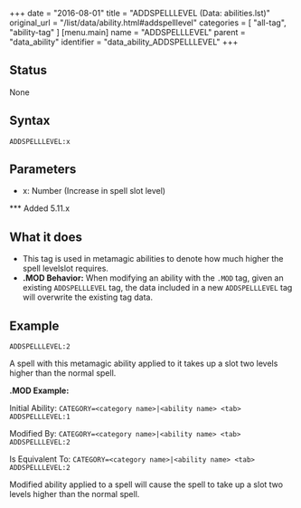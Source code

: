 +++
date = "2016-08-01"
title = "ADDSPELLLEVEL (Data: abilities.lst)"
original_url = "/list/data/ability.html#addspelllevel"
categories = [ "all-tag", "ability-tag" ]
[menu.main]
    name = "ADDSPELLLEVEL"
    parent = "data_ability"
    identifier = "data_ability_ADDSPELLLEVEL"
+++

## Status

None

## Syntax

`ADDSPELLLEVEL:x`

## Parameters

-   x: Number (Increase in spell slot level)



<span id="addspelllevel"></span> \*\*\* Added 5.11.x

What it does
------------

-   This tag is used in metamagic abilities to denote how much higher
    the spell levelslot requires.
-   **.MOD Behavior:** When modifying an ability with the `.MOD` tag,
    given an existing `ADDSPELLLEVEL` tag, the data included in a new
    `ADDSPELLLEVEL` tag will overwrite the existing tag data.

Example
-------

`ADDSPELLLEVEL:2`

A spell with this metamagic ability applied to it takes up a slot two
levels higher than the normal spell.

**.MOD Example:**

Initial Ability:
`CATEGORY=<category name>|<ability name> <tab> ADDSPELLLEVEL:1`

Modified By:
`CATEGORY=<category name>|<ability name> <tab> ADDSPELLLEVEL:2`

Is Equivalent To:
`CATEGORY=<category name>|<ability name> <tab> ADDSPELLLEVEL:2`

Modified ability applied to a spell will cause the spell to take up a
slot two levels higher than the normal spell.

